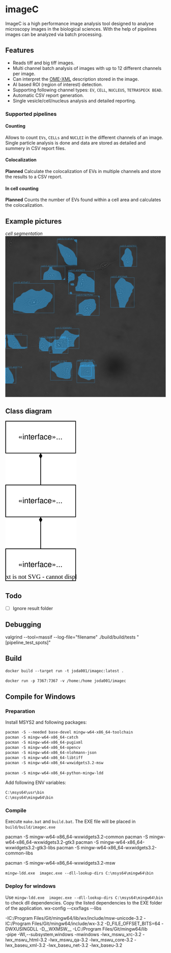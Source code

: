 # imageC

ImageC is a high performance image analysis tool designed to analyse microscopy images in the biological sciences.
With the help of pipelines images can be analyzed via batch processing.

## Features

- Reads tiff and big tiff images.
- Multi channel batch analysis of images with up to 12 different channels per image.
- Can interpret the [OME-XML](https://docs.openmicroscopy.org/ome-model/5.6.3/ome-xml/) description stored in the image.
- AI based ROI (region of interest) detection.
- Supporting following channel types: `EV`, `CELL`, `NUCLEUS`, `TETRASPECK BEAD`.
- Automatic CSV report generation.
- Single vesicle/cell/nucleus analysis and detailed reporting.

### Supported pipelines

#### Counting

Allows to count `EVs`, `CELLs` and `NUCLEI` in the different channels of an image.
Single particle analysis is done and data are stored as detailed and summery in CSV report files.

#### Colocalization

**Planned**
Calculate the colocalization of EVs in multiple channels and store the results to a CSV report.

#### In cell counting

**Planned**
Counts the number of EVs found within a cell area and calculates the colocalization.

## Example pictures

*cell segmentation*
![doc/cell_segmentation.jpg](doc/cell_segmentation.jpg)


## Class diagram

![doc/class_diagram.drawio.svg](doc/class_diagram.drawio.svg)

## Todo

- [ ] Ignore result folder


## Debugging

 valgrind --tool=massif --log-file="filename" ./build/build/tests "[pipeline_test_spots]"


## Build


`docker build --target run -t joda001/imagec:latest .`

`docker run -p 7367:7367 -v /home:/home joda001/imagec`


## Compile for Windows

### Preparation

Install MSYS2 and following packages:

```
pacman -S --needed base-devel mingw-w64-x86_64-toolchain
pacman -S mingw-w64-x86_64-catch
pacman -S mingw-w64-x86_64-pugixml
pacman -S mingw-w64-x86_64-opencv
pacman -S mingw-w64-x86_64-nlohmann-json
pacman -S mingw-w64-x86_64-libtiff
pacman -S mingw-w64-x86_64-wxwidgets3.2-msw

pacman -S mingw-w64-x86_64-python-mingw-ldd
```

Add following ENV variables:

```
C:\msys64\usr\bin
C:\msys64\mingw64\bin
```

### Compile

Execute `make.bat` and `build.bat`.
The EXE file will be placed in `build/build/imagec.exe`

pacman -S mingw-w64-x86_64-wxwidgets3.2-common
pacman -S mingw-w64-x86_64-wxwidgets3.2-gtk3
pacman -S mingw-w64-x86_64-wxwidgets3.2-gtk3-libs
pacman -S mingw-w64-x86_64-wxwidgets3.2-common-libs


pacman -S mingw-w64-x86_64-wxwidgets3.2-msw

`
mingw-ldd.exe  imagec.exe --dll-lookup-dirs C:\msys64\mingw64\bin
`

### Deploy for windows

Use `mingw-ldd.exe  imagec.exe --dll-lookup-dirs C:\msys64\mingw64\bin` to check dll dependencies.
Copy the listed dependencies to the EXE folder of the application.
wx-config --cxxflags --libs

-IC:/Program Files/Git/mingw64/lib/wx/include/msw-unicode-3.2 
-IC:/Program Files/Git/mingw64/include/wx-3.2 
-D_FILE_OFFSET_BITS=64 
-DWXUSINGDLL 
-D__WXMSW__
-LC:/Program Files/Git/mingw64/lib   
-pipe -Wl,--subsystem,windows 
-mwindows 
-lwx_mswu_xrc-3.2 
-lwx_mswu_html-3.2 
-lwx_mswu_qa-3.2 
-lwx_mswu_core-3.2 
-lwx_baseu_xml-3.2 
-lwx_baseu_net-3.2 
-lwx_baseu-3.2
